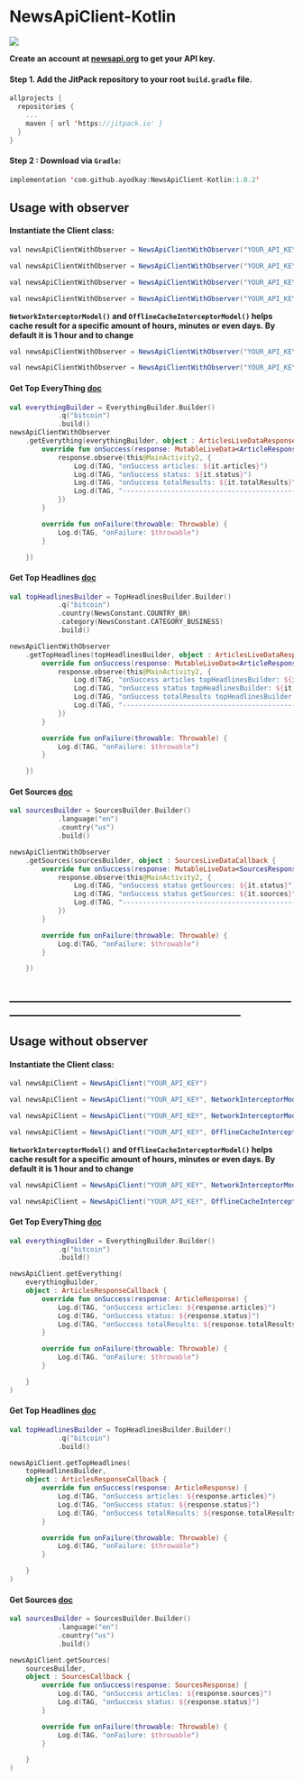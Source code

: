# NewsApiClient-Kotlin

[![](https://jitpack.io/v/ayodkay/NewsApiClient-Kotlin.svg)](https://jitpack.io/#ayodkay/NewsApiClient-Kotlin)

**Create an account at [newsapi.org](https://newsapi.org/) to get your API key.**

#### Step 1. Add the JitPack repository to your root ```build.gradle``` file.

``` kotlin
allprojects {
  repositories {
    ...
    maven { url 'https://jitpack.io' }
  }
}
```

#### Step 2 : Download via ```Gradle```:

```kotlin
implementation 'com.github.ayodkay:NewsApiClient-Kotlin:1.0.2'
```


## Usage with observer

#### Instantiate the Client class:

``` java 
val newsApiClientWithObserver = NewsApiClientWithObserver("YOUR_API_KEY")
```

``` java 
val newsApiClientWithObserver = NewsApiClientWithObserver("YOUR_API_KEY", NetworkInterceptorModel(), OfflineCacheInterceptorModel())
```

``` java 
val newsApiClientWithObserver = NewsApiClientWithObserver("YOUR_API_KEY", NetworkInterceptorModel())
```

``` java 
val newsApiClientWithObserver = NewsApiClientWithObserver("YOUR_API_KEY", OfflineCacheInterceptorModel())
```

**```NetworkInterceptorModel()``` and ```OfflineCacheInterceptorModel()``` helps cache result for a specific amount of hours, minutes or even days. By default it is 1 hour and to change**

``` java 
val newsApiClientWithObserver = NewsApiClientWithObserver("YOUR_API_KEY", NetworkInterceptorModel(1,TimeUnit.MINUTES))
```

``` java 
val newsApiClientWithObserver = NewsApiClientWithObserver("YOUR_API_KEY", OfflineCacheInterceptorModel(1,TimeUnit.DAYS))
```

#### Get Top EveryThing [doc](https://newsapi.org/docs/endpoints/everything)
```kotlin
val everythingBuilder = EverythingBuilder.Builder()
            .q("bitcoin")
            .build()
newsApiClientWithObserver
    .getEverything(everythingBuilder, object : ArticlesLiveDataResponseCallback {
        override fun onSuccess(response: MutableLiveData<ArticleResponse>) {
            response.observe(this@MainActivity2, {
                Log.d(TAG, "onSuccess articles: ${it.articles}")
                Log.d(TAG, "onSuccess status: ${it.status}")
                Log.d(TAG, "onSuccess totalResults: ${it.totalResults}")
                Log.d(TAG, "-------------------------------------------------")
            })
        }

        override fun onFailure(throwable: Throwable) {
            Log.d(TAG, "onFailure: $throwable")
        }

    })
```

#### Get Top Headlines [doc](https://newsapi.org/docs/endpoints/top-headlines)

```kotlin
val topHeadlinesBuilder = TopHeadlinesBuilder.Builder()
            .q("bitcoin")
            .country(NewsConstant.COUNTRY_BR)
            .category(NewsConstant.CATEGORY_BUSINESS)
            .build()

newsApiClientWithObserver
    .getTopHeadlines(topHeadlinesBuilder, object : ArticlesLiveDataResponseCallback {
        override fun onSuccess(response: MutableLiveData<ArticleResponse>) {
            response.observe(this@MainActivity2, {
                Log.d(TAG, "onSuccess articles topHeadlinesBuilder: ${it.articles}")
                Log.d(TAG, "onSuccess status topHeadlinesBuilder: ${it.status}")
                Log.d(TAG, "onSuccess totalResults topHeadlinesBuilder: ${it.totalResults}")
                Log.d(TAG, "-------------------------------------------------")
            })
        }

        override fun onFailure(throwable: Throwable) {
            Log.d(TAG, "onFailure: $throwable")
        }

    })
```

#### Get Sources [doc](https://newsapi.org/docs/endpoints/sources)
```kotlin
val sourcesBuilder = SourcesBuilder.Builder()
            .language("en")
            .country("us")
            .build()

newsApiClientWithObserver
    .getSources(sourcesBuilder, object : SourcesLiveDataCallback {
        override fun onSuccess(response: MutableLiveData<SourcesResponse>) {
            response.observe(this@MainActivity2, {
                Log.d(TAG, "onSuccess status getSources: ${it.status}")
                Log.d(TAG, "onSuccess status getSources: ${it.sources}")
                Log.d(TAG, "-------------------------------------------------")
            })
        }

        override fun onFailure(throwable: Throwable) {
            Log.d(TAG, "onFailure: $throwable")
        }

    })
```

## ___________________________________________________________________________________________
## Usage without observer

#### Instantiate the Client class:

``` java 
val newsApiClient = NewsApiClient("YOUR_API_KEY")
```

``` java 
val newsApiClient = NewsApiClient("YOUR_API_KEY", NetworkInterceptorModel(), OfflineCacheInterceptorModel())
```

``` java 
val newsApiClient = NewsApiClient("YOUR_API_KEY", NetworkInterceptorModel())
```

``` java 
val newsApiClient = NewsApiClient("YOUR_API_KEY", OfflineCacheInterceptorModel())
```

**```NetworkInterceptorModel()``` and ```OfflineCacheInterceptorModel()``` helps cache result for a specific amount of hours, minutes or even days. By default it is 1 hour and to change**

``` java 
val newsApiClient = NewsApiClient("YOUR_API_KEY", NetworkInterceptorModel(1,TimeUnit.MINUTES))
```

``` java 
val newsApiClient = NewsApiClient("YOUR_API_KEY", OfflineCacheInterceptorModel(1,TimeUnit.DAYS))
```

#### Get Top EveryThing [doc](https://newsapi.org/docs/endpoints/everything)
```kotlin
val everythingBuilder = EverythingBuilder.Builder()
            .q("bitcoin")
            .build()

newsApiClient.getEverything(
    everythingBuilder,
    object : ArticlesResponseCallback {
        override fun onSuccess(response: ArticleResponse) {
            Log.d(TAG, "onSuccess articles: ${response.articles}")
            Log.d(TAG, "onSuccess status: ${response.status}")
            Log.d(TAG, "onSuccess totalResults: ${response.totalResults}")
        }

        override fun onFailure(throwable: Throwable) {
            Log.d(TAG, "onFailure: $throwable")
        }

    }
)
```

#### Get Top Headlines [doc](https://newsapi.org/docs/endpoints/top-headlines)

```kotlin
val topHeadlinesBuilder = TopHeadlinesBuilder.Builder()
            .q("bitcoin")
            .build()

newsApiClient.getTopHeadlines(
    topHeadlinesBuilder,
    object : ArticlesResponseCallback {
        override fun onSuccess(response: ArticleResponse) {
            Log.d(TAG, "onSuccess articles: ${response.articles}")
            Log.d(TAG, "onSuccess status: ${response.status}")
            Log.d(TAG, "onSuccess totalResults: ${response.totalResults}")
        }

        override fun onFailure(throwable: Throwable) {
            Log.d(TAG, "onFailure: $throwable")
        }

    }
)
```

#### Get Sources [doc](https://newsapi.org/docs/endpoints/sources)
```kotlin
val sourcesBuilder = SourcesBuilder.Builder()
            .language("en")
            .country("us")
            .build()

newsApiClient.getSources(
    sourcesBuilder,
    object : SourcesCallback {
        override fun onSuccess(response: SourcesResponse) {
            Log.d(TAG, "onSuccess articles: ${response.sources}")
            Log.d(TAG, "onSuccess status: ${response.status}")
        }

        override fun onFailure(throwable: Throwable) {
            Log.d(TAG, "onFailure: $throwable")
        }

    }
)
```





